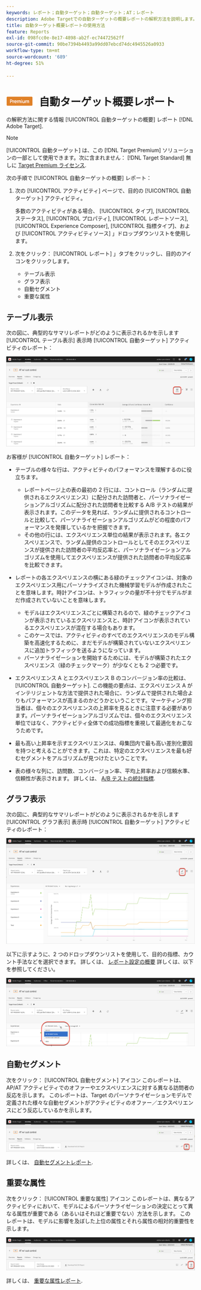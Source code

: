 ```yaml
---
keywords: レポート；自動ターゲット；自動ターゲット；AT；レポート
description: Adobe Targetでの自動ターゲットの概要レポートの解釈方法を説明します。 このレポートから、自動セグメントレポートと重要な属性レポートに切り替えることができます。
title: 自動ターゲット概要レポートの使用方法
feature: Reports
exl-id: 098fcc0e-8e17-4898-ab2f-ec74472562ff
source-git-commit: 90be7394b4493a99dd07ebcd74dc4945526a0933
workflow-type: tm+mt
source-wordcount: '689'
ht-degree: 51%

---
```


# ![プレミアム](/help/main/assets/premium.png) 自動ターゲット概要レポート

の解釈方法に関する情報 [!UICONTROL 自動ターゲットの概要] レポート [!DNL Adobe Target].

>[!NOTE]
>
>[!UICONTROL 自動ターゲット] は、この [!DNL Target Premium] ソリューションの一部として使用できます。次に含まれません： [!DNL Target Standard] 無しに [Target Premium ライセンス](/help/main/c-intro/intro.md#premium).

次の手順で [!UICONTROL 自動ターゲットの概要] レポート：

1. 次の [!UICONTROL アクティビティ] ページで、目的の [!UICONTROL 自動ターゲット] アクティビティ。

   多数のアクティビティがある場合、 [!UICONTROL タイプ], [!UICONTROL ステータス], [!UICONTROL プロパティ], [!UICONTROL レポートソース], [!UICONTROL Experience Composer], [!UICONTROL 指標タイプ]、および [!UICONTROL アクティビティソース] 」ドロップダウンリストを使用します。

1. 次をクリック： [!UICONTROL レポート] 」タブをクリックし、目的のアイコンをクリックします。

   * テーブル表示
   * グラフ表示
   * 自動セグメント
   * 重要な属性

## テーブル表示

次の図に、典型的なサマリレポートがどのように表示されるかを示します [!UICONTROL テーブル表示] 表示時 [!UICONTROL 自動ターゲット] アクティビティのレポート：

![自動ターゲットのテーブル表示レポート](/help/main/c-reports/assets/at-table-view.png)

お客様が [!UICONTROL 自動ターゲット] レポート：

* テーブルの様々な行は、アクティビティのパフォーマンスを理解するのに役立ちます。

   * レポートページ上の表の最初の 2 行には、コントロール（ランダムに提供されるエクスペリエンス）に配分された訪問者と、パーソナライゼーションアルゴリズムに配分された訪問者を比較する A/B テストの結果が表示されます。このデータを見れば、ランダムに提供されるコントロールと比較して、パーソナライゼーションアルゴリズムがどの程度のパフォーマンスを発揮しているかを把握できます。
   * その他の行には、エクスペリエンス単位の結果が表示されます。各エクスペリエンスで、ランダム提供のコントロールとしてそのエクスペリエンスが提供された訪問者の平均反応率と、パーソナライゼーションアルゴリズムを使用してエクスペリエンスが提供された訪問者の平均反応率を比較できます。

* レポートの各エクスペリエンスの横にある緑のチェックアイコンは、対象のエクスペリエンス用にパーソナライズされた機械学習モデルが作成されたことを意味します。時計アイコンは、トラフィックの量が不十分でモデルがまだ作成されていないことを意味します。

   * モデルはエクスペリエンスごとに構築されるので、緑のチェックアイコンが表示されているエクスペリエンスと、時計アイコンが表示されているエクスペリエンスが混在する場合もあります。
   * このケースでは、アクティビティのすべてのエクスペリエンスのモデル構築を高速化するために、まだモデルが構築されていないエクスペリエンスに追加トラフィックを送るようになっています。
   * パーソナライゼーションを開始するためには、モデルが構築されたエクスペリエンス（緑のチェックマーク）が少なくとも 2 つ必要です。

* エクスペリエンス A とエクスペリエンス B のコンバージョン率の比較は、 [!UICONTROL 自動ターゲット]. この機能の要点は、エクスペリエンス A がインテリジェントな方法で提供された場合に、ランダムで提供された場合よりもパフォーマンスが高まるのかどうかということです。マーケティング担当者は、個々のエクスペリエンスの上昇率を見るときに注意する必要があります。パーソナライゼーションアルゴリズムでは、個々のエクスペリエンス単位ではなく、アクティビティ全体での成功指標を重視して最適化をおこなうためです。
* 最も高い上昇率を示すエクスペリエンスは、母集団内で最も高い差別化要因を持つと考えることができます。これは、特定のエクスペリエンスを最も好むセグメントをアルゴリズムが見つけたということです。
* 表の様々な列に、訪問数、コンバージョン率、平均上昇率および信頼水準、信頼性が表示されます。 詳しくは、 [A/B テストの統計指標](/help/main/c-reports/statistical-methodology/statistical-calculations.md).

## グラフ表示

次の図に、典型的なサマリレポートがどのように表示されるかを示します [!UICONTROL グラフ表示] 表示時 [!UICONTROL 自動ターゲット] アクティビティのレポート：

![自動ターゲットのグラフ表示レポート](/help/main/c-reports/assets/at-graph-view.png)

以下に示すように、2 つのドロップダウンリストを使用して、目的の指標、カウント手法などを選択できます。 詳しくは、 [レポート設定の概要](/help/main/c-reports/c-report-settings/report-settings.md) 詳しくは、以下を参照してください。

![自動ターゲットのグラフ表示レポート](/help/main/c-reports/assets/at-graph-view-2.png)

## 自動セグメント

次をクリック： [!UICONTROL 自動セグメント] アイコン このレポートは、AP/AT アクティビティでのオファーやエクスペリエンスに対する異なる訪問者の反応を示します。 このレポートは、Target のパーソナライゼーションモデルで定義された様々な自動セグメントがアクティビティのオファー／エクスペリエンスにどう反応しているかを示します。

![自動セグメントアイコン](/help/main/c-reports/assets/icon-automated-sements.png)

詳しくは、 [自動セグメントレポート](/help/main/c-reports/c-personalization-insights-reports/automated-segments-report.md).

## 重要な属性

次をクリック： [!UICONTROL 重要な属性] アイコン このレポートは、異なるアクティビティにおいて、モデルによるパーソナライゼーションの決定にとって異なる属性が重要である（あるいはそれほど重要でない）方法を示します。 このレポートは、モデルに影響を及ぼした上位の属性とそれら属性の相対的重要性を示します。

![重要な属性アイコン](/help/main/c-reports/assets/icon-important-attributes.png)

詳しくは、 [重要な属性レポート](/help/main/c-reports/c-personalization-insights-reports/important-attributes-report.md).
